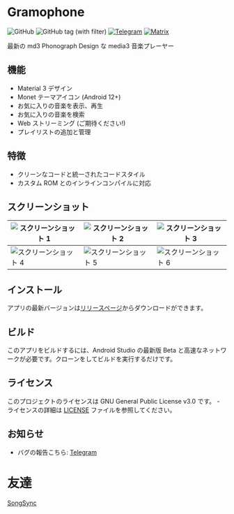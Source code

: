 # Gramophone
![GitHub](https://img.shields.io/github/license/AkaneTan/Gramophone)
![GitHub tag (with filter)](https://img.shields.io/github/v/tag/AkaneTan/Gramophone)
[![Telegram](https://img.shields.io/badge/-telegram-red?color=white&logo=telegram&logoColor=blue)](https://t.me/MizuhaNetwork)
[![Matrix](https://img.shields.io/badge/-matrix-red?color=white&logo=matrix&logoColor=black)](https://matrix.to/#/#akanefoundation:matrix.org)

最新の md3 Phonograph Design な media3 音楽プレーヤー

## 機能
- Material 3 デザイン
- Monet テーマアイコン (Android 12+)
- お気に入りの音楽を表示、再生
- お気に入りの音楽を検索
- Web ストリーミング (ご期待ください!)
- プレイリストの追加と管理

## 特徴
- クリーンなコードと統一されたコードスタイル
- カスタム ROM とのインラインコンパイルに対応

## スクリーンショット
| ![スクリーンショット 1](https://github.com/AkaneTan/Gramophone/raw/beta/resources/screenshot_1.png) | ![スクリーンショット 2](https://github.com/AkaneTan/Gramophone/raw/beta/resources/screenshot_2.png) | ![スクリーンショット 3](https://github.com/AkaneTan/Gramophone/raw/beta/resources/screenshot_3.png) |
|---------------------------------------------------------------------------------------------|---------------------------------------------------------------------------------------------|---------------------------------------------------------------------------------------------|
| ![スクリーンショット 4](https://github.com/AkaneTan/Gramophone/raw/beta/resources/screenshot_4.png) | ![スクリーンショット 5](https://github.com/AkaneTan/Gramophone/raw/beta/resources/screenshot_5.png) | ![スクリーンショット 6](https://github.com/AkaneTan/Gramophone/raw/beta/resources/screenshot_6.png) |

## インストール
アプリの最新バージョンは[リリースページ](https://github.com/AkaneTan/Gramophone/releases)からダウンロードができます。

## ビルド
このアプリをビルドするには、Android Studio の最新版 Beta と高速なネットワークが必要です。クローンをしてビルドを実行するだけです。

## ライセンス
このプロジェクトのライセンスは GNU General Public License v3.0 です。 - ライセンスの詳細は [LICENSE](https://github.com/AkaneTan/Gramophone/blob/beta/LICENSE) ファイルを参照してください。

## お知らせ
- バグの報告こちら: [Telegram](https://t.me/MizuhaNetwork)

# 友達
[SongSync](https://github.com/lambada10/songsync)
